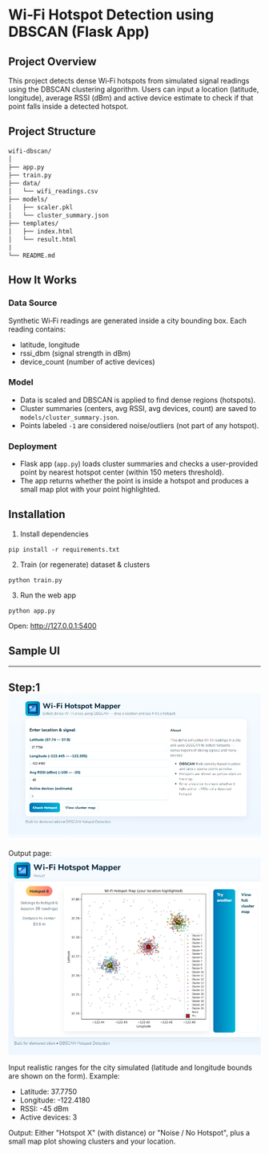 # Wi‑Fi Hotspot Detection using DBSCAN (Flask App)

##  Project Overview
This project detects dense Wi‑Fi hotspots from simulated signal readings using the DBSCAN clustering algorithm.
Users can input a location (latitude, longitude), average RSSI (dBm) and active device estimate to check if that point falls inside a detected hotspot.

##  Project Structure
```
wifi-dbscan/
│
├── app.py
├── train.py
├── data/
│   └── wifi_readings.csv
├── models/
│   ├── scaler.pkl
│   └── cluster_summary.json
├── templates/
│   ├── index.html
│   └── result.html
|
└── README.md
```

##  How It Works

### Data Source
Synthetic Wi‑Fi readings are generated inside a city bounding box. Each reading contains:
- latitude, longitude
- rssi_dbm (signal strength in dBm)
- device_count (number of active devices)

### Model
- Data is scaled and DBSCAN is applied to find dense regions (hotspots).
- Cluster summaries (centers, avg RSSI, avg devices, count) are saved to `models/cluster_summary.json`.
- Points labeled `-1` are considered noise/outliers (not part of any hotspot).

### Deployment
- Flask app (`app.py`) loads cluster summaries and checks a user-provided point by nearest hotspot center (within 150 meters threshold).
- The app returns whether the point is inside a hotspot and produces a small map plot with your point highlighted.

##  Installation

1. Install dependencies
```
pip install -r requirements.txt
```

2. Train (or regenerate) dataset & clusters
```
python train.py
```

3. Run the web app
```
python app.py
```

Open: http://127.0.0.1:5400

##  Sample UI

--------
Step:1
![alt text](image.png)
--------
Output page:
![alt text](image-1.png)



Input realistic ranges for the city simulated (latitude and longitude bounds are shown on the form). Example:
- Latitude: 37.7750
- Longitude: -122.4180
- RSSI: -45 dBm
- Active devices: 3

Output: Either "Hotspot X" (with distance) or "Noise / No Hotspot", plus a small map plot showing clusters and your location.


